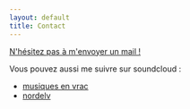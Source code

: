 ```yaml
---
layout: default
title: Contact
---
```


<a href="mailto:romain.caneill@yahoo.fr"> N'hésitez pas à m'envoyer un mail ! </a>

Vous pouvez aussi me suivre sur soundcloud :  

* [musiques en vrac](http://soundcloud.com/romain-c-8)  
* [nordelv](http://soundcloud.com/nordelv)
